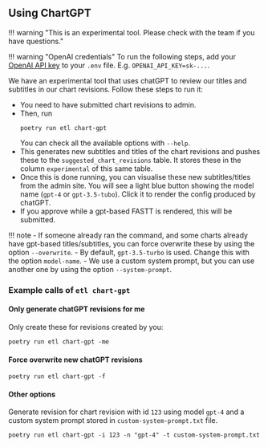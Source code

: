 
## Using ChartGPT

!!! warning "This is an experimental tool. Please check with the team if you have questions."

!!! warning "OpenAI credentials"
    To run the following steps, add your [OpenAI API key](https://platform.openai.com/account/api-keys) to your `.env` file. E.g. `OPENAI_API_KEY=sk-...`.

We have an experimental tool that uses chatGPT to review our titles and subtitles in our chart revisions. Follow these steps to run it:

- You need to have submitted chart revisions to admin.
- Then, run
    ```
    poetry run etl chart-gpt
    ```
    You can check all the available options with `--help`.
- This generates new subtitles and titles of the chart revisions and pushes these to the `suggested_chart_revisions` table. It stores these in the column `experimental` of this same table.
- Once this is done running, you can visualise these new subtitles/titles from the admin site. You will see a light blue button showing the model name (`gpt-4` or `gpt-3.5-tubo`). Click it to render the config produced by chatGPT.
- If you approve while a gpt-based FASTT is rendered, this will be submitted.

!!! note
    - If someone already ran the command, and some charts already have gpt-based titles/subtitles, you can force overwrite these by using the option `--overwrite`.
    - By default, `gpt-3.5-turbo` is used. Change this with the option `model-name`.
    - We use a custom system prompt, but you can use another one by using the option `--system-prompt`.


### Example calls of `etl chart-gpt`

#### Only generate chatGPT revisions for me
Only create these for revisions created by you:
```
poetry run etl chart-gpt -me
```

#### Force overwrite new chatGPT revisions

```
poetry run etl chart-gpt -f
```

#### Other options
Generate revision for chart revision with id `123` using model `gpt-4` and a custom system prompt stored in `custom-system-prompt.txt` file.

```
poetry run etl chart-gpt -i 123 -n "gpt-4" -t custom-system-prompt.txt
```
